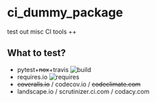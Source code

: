 # ci_dummy_package
test out misc CI tools ++


## What to test?
- pytest+~~nox~~+travis ![build]
- requires.io ![requires]
- ~~coveralls.io~~ / codecov.io / ~~codeclimate.com~~
- landscape.io / scrutinizer.ci.com / codacy.com





[build]: https://travis-ci.org/fakemik2/ci_dummy_package.svg?branch=master
[requires]: https://requires.io/github/fakemik2/ci_dummy_package/requirements.svg?branch=master
